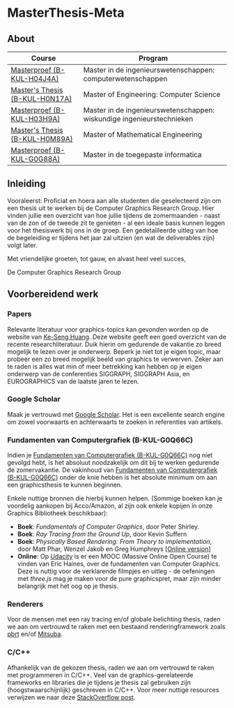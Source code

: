 # MasterThesis-Meta

## About

| Course                           | Program                                                               |
|----------------------------------|-----------------------------------------------------------------------|
| [Masterproef (B-KUL-H04J4A)](https://onderwijsaanbod.kuleuven.be/syllabi/n/H04J4AN.htm#activetab=doelstellingen_idp34672)     | Master in de ingenieurswetenschappen: computerwetenschappen           |
| [Master's Thesis (B-KUL-H0N17A)](https://onderwijsaanbod.kuleuven.be/syllabi/e/H0N17AE.htm#activetab=doelstellingen_idp598512) | Master of Engineering: Computer Science                               |
| [Masterproef (B-KUL-H03H9A)](https://onderwijsaanbod.kuleuven.be/syllabi/n/H03H9AN.htm#activetab=doelstellingen_idp1592416)     | Master in de ingenieurswetenschappen: wiskundige ingenieurstechnieken |
| [Master's Thesis (B-KUL-H0M89A)](https://onderwijsaanbod.kuleuven.be/syllabi/e/H0M89AE.htm#activetab=doelstellingen_idp117312) | Master of Mathematical Engineering                                    |
| [Masterproef (B-KUL-G0G88A)](https://onderwijsaanbod.kuleuven.be/syllabi/n/G0G88AN.htm#activetab=doelstellingen_idm1256784)     | Master in de toegepaste informatica                                   |

## Inleiding

Vooraleerst: Proficiat en hoera aan alle studenten die geselecteerd zijn om een thesis uit te werken bij de Computer Graphics Research Group. Hier vinden jullie een overzicht van hoe jullie tijdens de zomermaanden - naast van de zon of de tweede zit te genieten - al een ideale basis kunnen leggen voor het thesiswerk bij ons in de groep. Een gedetailleerde uitleg van hoe de begeleiding er tijdens het jaar zal uitzien (en wat de deliverables zijn) volgt later.

Met vriendelijke groeten, tot gauw, en alvast heel veel succes,

De Computer Graphics Research Group

## Voorbereidend werk

### Papers
Relevante literatuur voor graphics-topics kan gevonden worden op de website van [Ke-Seng Huang](http://kesen.realtimerendering.com/). Deze website geeft een goed overzicht van de recente researchliteratuur. Duik hierin om gedurende de vakantie zo breed mogelijk te lezen over je onderwerp. Beperk je niet tot je eigen topic, maar probeer een zo breed mogelijk beeld van graphics te verwerven. Zeker aan te raden is alles wat min of meer betrekking kan hebben op je eigen onderwerp van de conferenties SIGGRAPH, SIGGRAPH Asia, en EUROGRAPHICS van de laatste jaren te lezen.

### Google Scholar
Maak je vertrouwd met [Google Scholar](https://scholar.google.be/). Het is een excellente search engine om zowel voorwaarts en achterwaarts te zoeken in referenties van artikels.

### Fundamenten van Computergrafiek (B-KUL-G0Q66C)
Indien je [Fundamenten van Computergrafiek (B-KUL-G0Q66C)](https://onderwijsaanbod.kuleuven.be/syllabi/n/G0Q66CN.htm#activetab=doelstellingen_idp1547392) nog niet gevolgd hebt, is het absoluut noodzakelijk om dit bij te werken gedurende de zomervakantie. De vakinhoud van [Fundamenten van Computergrafiek (B-KUL-G0Q66C)](https://onderwijsaanbod.kuleuven.be/syllabi/n/G0Q66CN.htm#activetab=doelstellingen_idp1547392) onder de knie hebben is het absolute minimum om aan een graphicsthesis te kunnen beginnen.

Enkele nuttige bronnen die hierbij kunnen helpen. (Sommige boeken kan je voordelig aankopen bij Acco/Amazon, al zijn ook enkele kopijen in onze Graphics Bibliotheek beschikbaar):
* **Boek**: *Fundamentals of Computer Graphics*, door Peter Shirley.
* **Boek**: *Ray Tracing from the Ground Up*, door Kevin Suffern
* **Boek**: *Physically Based Rendering: From Theory to implementation*, door Matt Phar, Wenzel Jakob en Greg Humphreys [[Online version](http://www.pbr-book.org/)]
* **Online**: Op [Udacity](https://eu.udacity.com/course/interactive-3d-graphics--cs291) is er een MOOC (Massive Online Open Course) te vinden van Eric Haines, over de fundamenten van Computer Graphics. Deze is nuttig voor de verklarende filmpjes en uitleg - de oefeningen met *three.js* mag je maken voor de pure graphicspret, maar zijn minder belangrijk met het oog op je thesis.

### Renderers
Voor de mensen met een ray tracing en/of globale belichting thesis, raden we aan om vertrouwd te raken met een bestaand renderingframework zoals [pbrt](http://pbrt.org/) en/of [Mitsuba](https://www.mitsuba-renderer.org/).

### C/C++ 
Afhankelijk van de gekozen thesis, raden we aan om vertrouwd te raken met programmeren in C/C++. Veel van de graphics-gerelateerde frameworks en libraries die je tijdens je thesis zal gebruiken zijn (hoogstwaarschijnlijk) geschreven in C/C++. Voor meer nuttige resources verwijzen we naar deze [StackOverflow post](https://stackoverflow.com/a/388282/1731200).
